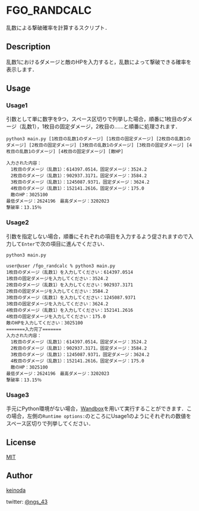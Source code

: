 FGO_RANDCALC
====

乱数による撃破確率を計算するスクリプト．

## Description

乱数1におけるダメージと敵のHPを入力すると，乱数によって撃破できる確率を表示します．

## Usage
### Usage1
引数として単に数字を9つ，スペース区切りで列挙した場合，順番に1枚目のダメージ（乱数1），1枚目の固定ダメージ，2枚目の……と順番に処理されます．

```sh:code
python3 main.py [1枚目の乱数1のダメージ] [1枚目の固定ダメージ] [2枚目の乱数1のダメージ] [2枚目の固定ダメージ] [3枚目の乱数1のダメージ] [3枚目の固定ダメージ] [4枚目の乱数1のダメージ] [4枚目の固定ダメージ] [敵HP]
```

```text:output
入力された内容：
　1枚目のダメージ（乱数1）：614397.0514，固定ダメージ：3524.2
　2枚目のダメージ（乱数1）：902937.3171，固定ダメージ：3584.2
　3枚目のダメージ（乱数1）：1245087.9371，固定ダメージ：3624.2
　4枚目のダメージ（乱数1）：152141.2616，固定ダメージ：175.0
　敵のHP：3025100
最低ダメージ：2624196　最高ダメージ：3202023
撃破率：13.15％
```
### Usage2
引数を指定しない場合，順番にそれぞれの項目を入力するよう促されますので入力して`Enter`で次の項目に進んでください．

```sh
python3 main.py
```

```text
user@user /fgo_randcalc % python3 main.py
1枚目のダメージ（乱数1）を入力してください：614397.0514
1枚目の固定ダメージを入力してください：3524.2
2枚目のダメージ（乱数1）を入力してください：902937.3171
2枚目の固定ダメージを入力してください：3584.2
3枚目のダメージ（乱数1）を入力してください：1245087.9371
3枚目の固定ダメージを入力してください：3624.2
4枚目のダメージ（乱数1）を入力してください：152141.2616
4枚目の固定ダメージを入力してください：175.0
敵のHPを入力してください：3025100
=======入力完了=======
入力された内容：
　1枚目のダメージ（乱数1）：614397.0514，固定ダメージ：3524.2
　2枚目のダメージ（乱数1）：902937.3171，固定ダメージ：3584.2
　3枚目のダメージ（乱数1）：1245087.9371，固定ダメージ：3624.2
　4枚目のダメージ（乱数1）：152141.2616，固定ダメージ：175.0
　敵のHP：3025100
最低ダメージ：2624196　最高ダメージ：3202023
撃破率：13.15％
```

### Usage3

手元にPython環境がない場合，[Wandbox](https://wandbox.org/permlink/t0wA34zB706iSHCT)を用いて実行することができます．この場合，左側の`Runtime options:`のところにUsage1のようにそれぞれの数値をスペース区切りで列挙してください．

## License

[MIT](https://github.com/keinoda/fgo_randcalc/blob/master/LICENSE)

## Author

[keinoda](https://github.com/keinoda)

twitter: [@ngs_43](https://twitter.com/ngs_43)